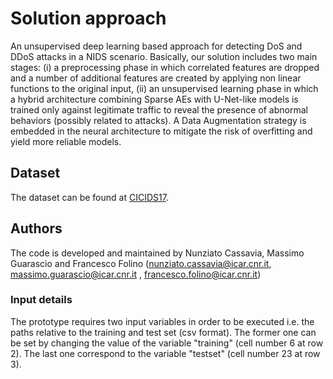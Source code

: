 # Solution approach
An unsupervised deep learning based approach for detecting DoS and DDoS attacks in a NIDS scenario. Basically, our solution includes two main stages: (i) a preprocessing phase in which correlated features are dropped and a number of additional features are created by applying non linear functions to the original input, (ii) an unsupervised learning phase in which a hybrid architecture combining Sparse AEs with U-Net-like models is trained only against legitimate traffic to reveal the presence of abnormal behaviors (possibly related to attacks). A Data Augmentation strategy is embedded in the neural architecture to mitigate the risk of overfitting and yield more reliable models.

## Dataset
The dataset can be found at [CICIDS17](https://www.unb.ca/cic/datasets/ids-2017.html).

## Authors

The code is developed and maintained by Nunziato Cassavia, Massimo Guarascio and Francesco Folino (nunziato.cassavia@icar.cnr.it, massimo.guarascio@icar.cnr.it , francesco.folino@icar.cnr.it)


### Input details
The prototype requires two input variables in order to be executed i.e. the paths relative to the training and test set (csv format). The former one can be set by changing the value of the variable "training" (cell number 6 at row 2). The last one correspond to the variable "testset" (cell number 23 at row 3).
